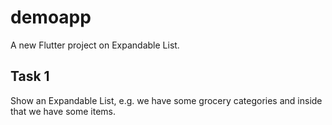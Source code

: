 # demoapp

A new Flutter project on Expandable List.

## Task 1

Show  an Expandable List, e.g. we have some grocery categories and inside that we have some items.


